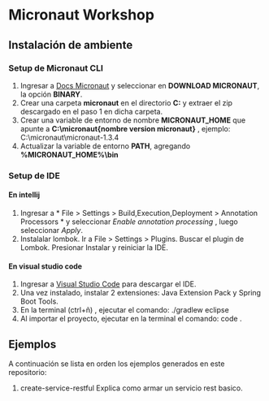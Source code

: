 # Micronaut Workshop

## Instalación de ambiente

### Setup de Micronaut CLI

1. Ingresar a [Docs Micronaut](https://micronaut.io/download.html "Docs Micronaut") y seleccionar en **DOWNLOAD MICRONAUT**, la opción **BINARY**.
2. Crear una carpeta **micronaut** en el directorio **C:** y extraer el zip descargado en el paso 1 en dicha carpeta.
3. Crear una variable de entorno de nombre **MICRONAUT_HOME** que apunte a **C:\micronaut\{nombre version micronaut}** , ejemplo: C:\micronaut\micronaut-1.3.4
4. Actualizar la variable de entorno **PATH**, agregando **%MICRONAUT_HOME%\bin**
                
### Setup de IDE

#### En intellij

1. Ingresar a * File > Settings > Build,Execution,Deployment > Annotation Processors * y seleccionar *Enable annotation processing* , luego seleccionar *Apply*.
2. Instalalar lombok. Ir a File > Settings > Plugins. Buscar el plugin de Lombok. Presionar Instalar y reiniciar la IDE.
#### En visual studio code

1. Ingresar a [Visual Studio Code](https://code.visualstudio.com/) para descargar el IDE.
2. Una vez instalado, instalar 2 extensiones: Java Extension Pack y Spring Boot Tools.
3. En la terminal (ctrl+ñ) , ejecutar el comando: ./gradlew eclipse
4. Al importar el proyecto, ejecutar en la terminal el comando: code .


## Ejemplos
A continuación se lista en orden los ejemplos generados en este repositorio:

1. create-service-restful
Explica como armar un servicio rest basico.